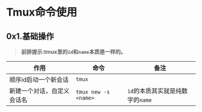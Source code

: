 # Tmux命令使用
## 0x1.基础操作
> **前排提示:tmux里的`id`和`name`本质是一样的。**
> 
| 作用                       | 命令                 | 备注                             |
| -------------------------- | -------------------- | -------------------------------- |
| 顺序id启动一个新会话       | `tmux`               |                                  |
| 新建一个对话，自定义会话名 | `tmux new -s <name>` | `id`的本质其实就是纯数字的`name` |